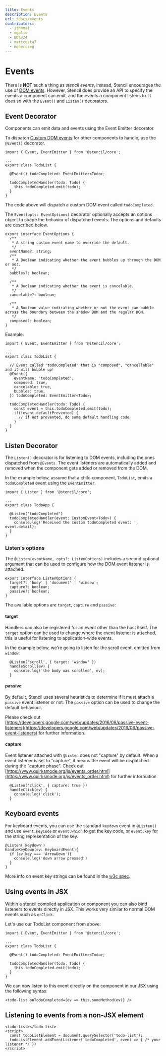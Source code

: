 ```yaml
---
title: Events
description: Events
url: /docs/events
contributors:
  - jthoms1
  - mgalic
  - BDav24
  - mattcosta7
  - noherczeg
---
```


# Events

There is **NOT** such a thing as *stencil events*, instead, Stencil encourages the use of [DOM events](https://developer.mozilla.org/en-US/docs/Learn/JavaScript/Building_blocks/Events).
However, Stencil does provide an API to specify the events a component can emit, and the events a component listens to. It does so with the `Event()` and `Listen()` decorators.

## Event Decorator

Components can emit data and events using the Event Emitter decorator.

To dispatch [Custom DOM events](https://developer.mozilla.org/en-US/docs/Web/Guide/Events/Creating_and_triggering_events) for other components to handle, use the `@Event()` decorator.

```tsx
import { Event, EventEmitter } from '@stencil/core';

...
export class TodoList {

  @Event() todoCompleted: EventEmitter<Todo>;

  todoCompletedHandler(todo: Todo) {
    this.todoCompleted.emit(todo);
  }
}
```

The code above will dispatch a custom DOM event called `todoCompleted`.

The `Event(opts: EventOptions)` decorator optionally accepts an options object to shape the behavior of dispatched events. The options and defaults are described below.

```tsx
export interface EventOptions {
  /**
   * A string custom event name to override the default.
   */
  eventName?: string;
  /**
   * A Boolean indicating whether the event bubbles up through the DOM or not.
   */
  bubbles?: boolean;

  /**
   * A Boolean indicating whether the event is cancelable.
   */
  cancelable?: boolean;

  /**
   * A Boolean value indicating whether or not the event can bubble across the boundary between the shadow DOM and the regular DOM.
   */
  composed?: boolean;
}
```

Example:

```tsx
import { Event, EventEmitter } from '@stencil/core';

...
export class TodoList {

  // Event called 'todoCompleted' that is "composed", "cancellable" and it will bubble up!
  @Event({
    eventName: 'todoCompleted',
    composed: true,
    cancelable: true,
    bubbles: true,
  }) todoCompleted: EventEmitter<Todo>;

  todoCompletedHandler(todo: Todo) {
    const event = this.todoCompleted.emit(todo);
    if(!event.defaultPrevented) {
      // if not prevented, do some default handling code
    }
  }
}
```

## Listen Decorator

The `Listen()` decorator is for listening to DOM events, including the ones dispatched from `@Events`. The event listeners are automatically added and removed when the component gets added or removed from the DOM.

In the example below, assume that a child component, `TodoList`, emits a `todoCompleted` event using the `EventEmitter`.

```tsx
import { Listen } from '@stencil/core';

...
export class TodoApp {

  @Listen('todoCompleted')
  todoCompletedHandler(event: CustomEvent<Todo>) {
    console.log('Received the custom todoCompleted event: ', event.detail);
  }
}
```

### Listen's options

The `@Listen(eventName, opts?: ListenOptions)` includes a second optional argument that can be used to configure how the DOM event listener is attached.

```tsx
export interface ListenOptions {
  target?: 'body' | 'document' | 'window';
  capture?: boolean;
  passive?: boolean;
}
```

The available options are `target`, `capture` and `passive`:


#### target

Handlers can also be registered for an event other than the host itself.
The `target` option can be used to change where the event listener is attached, this is useful for listening to application-wide events.

In the example below, we're going to listen for the scroll event, emitted from `window`:

```tsx
  @Listen('scroll', { target: 'window' })
  handleScroll(ev) {
    console.log('the body was scrolled', ev);
  }
```

#### passive

By default, Stencil uses several heuristics to determine if it must attach a `passive` event listener or not. The `passive` option can be used to change the default behaviour.

Please check out [https://developers.google.com/web/updates/2016/06/passive-event-listeners](https://developers.google.com/web/updates/2016/06/passive-event-listeners) for further information.


#### capture

Event listener attached with `@Listen` does not "capture" by default.
When a event listener is set to "capture", it means the event will be dispatched during the "capture phase".
Check out [https://www.quirksmode.org/js/events_order.html](https://www.quirksmode.org/js/events_order.html) for further information.


```tsx
  @Listen('click', { capture: true })
  handleClick(ev) {
    console.log('click');
  }
```

## Keyboard events

For keyboard events, you can use the standard `keydown` event in `@Listen()` and use `event.keyCode` or `event.which` to get the key code, or `event.key` for the string representation of the key.

```tsx
@Listen('keydown')
handleKeyDown(ev: KeyboardEvent){
  if (ev.key === 'ArrowDown'){
    console.log('down arrow pressed')
  }
}
```
More info on event key strings can be found in the [w3c spec](https://www.w3.org/TR/uievents-key/#named-key-attribute-values).


## Using events in JSX

Within a stencil compiled application or component you can also bind listeners to events directly in JSX. This works very similar to normal DOM events such as `onClick`.

Let's use our TodoList component from above:

```tsx
import { Event, EventEmitter } from '@stencil/core';

...
export class TodoList {

  @Event() todoCompleted: EventEmitter<Todo>;

  todoCompletedHandler(todo: Todo) {
    this.todoCompleted.emit(todo);
  }
}
```

We can now listen to this event directly on the component in our JSX using the following syntax:

```tsx
<todo-list onTodoCompleted={ev => this.someMethod(ev)} />
```

## Listening to events from a non-JSX element

```tsx
<todo-list></todo-list>
<script>
  const todoListElement = document.querySelector('todo-list');
  todoListElement.addEventListener('todoCompleted', event => { /* your listener */ })
</script>
```
